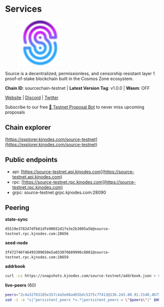 # Services

<figure><img src="https://raw.githubusercontent.com/kj89/cosmos-images/main/logos/source.png" width="150" alt=""><figcaption></figcaption></figure>

Source is a decentralized, permissionless, and censorship resistant layer 1 proof-of-stake blockchain built in the Cosmos Zone ecosystem.

**Chain ID**: sourcechain-testnet | **Latest Version Tag**: v1.0.0 | **Wasm**: OFF

[Website](https://www.sourceprotocol.io/) | [Discord](https://discord.io/SourceProtocol) | [Twitter](https://www.twitter.com/sourceprotocol_)



Subscribe to our free [🤖 Testnet Proposal Bot](https://t.me/kjnodes_testnet_proposal_bot) to never miss upcoming proposals


## Chain explorer
[https://explorer.kjnodes.com/source-testnet](https://explorer.kjnodes.com/source-testnet)

## Public endpoints

* api: [https://source-testnet.api.kjnodes.com](https://source-testnet.api.kjnodes.com)
* rpc: [https://source-testnet.rpc.kjnodes.com](https://source-testnet.rpc.kjnodes.com)
* grpc: source-testnet.grpc.kjnodes.com:28090

## Peering

**state-sync**

```text
d5519e378247dfb61dfe90652d1fe3e2b3005a5b@source-testnet.rpc.kjnodes.com:28656
```

**seed-node**

```text
3f472746f46493309650e5a033076689996c8881@source-testnet.rpc.kjnodes.com:28659
```

**addrbook**
```bash
curl -Ls https://snapshots.kjnodes.com/source-testnet/addrbook.json > $HOME/.source/config/addrbook.json
```

**live-peers** (60)
```bash
peers="2c4a32763185e357c4a5e68a465bdc5375c7f413@136.243.88.91:3140,4675f239ef3bd4cef7fa2770232b2eeea0008260@212.118.38.133:26656,b99c46a83e72280ccdb81994fd60b9b1cc74b1ab@84.21.171.142:26656,b24ae5d099d5564a227aa7b1a8278293b8db0cfa@185.255.131.27:26656,b4b37e3947ec2407a868929ef2788da3231bf6aa@161.35.154.141:26656,e6a5db345775973982e32b24ba7f3bfa18337f66@65.108.124.219:33656,cac254555deea35a70c821abd7f3e7db47a46d55@65.109.92.241:20056,c11b85deb59574812a7e6b9d6181df36bef15d2f@65.108.105.48:27656,596112703a361a71e0c3dbf1b1b04f87e1c23e47@85.239.230.135:26656,03d324b03078e3bd38c7c7550988362d11106ce4@135.181.198.246:26656,d0bf1f313c3fe5d9e890f7754950238493497211@62.171.178.217:26656,d5519e378247dfb61dfe90652d1fe3e2b3005a5b@65.109.68.190:28656,49dd2403120746795272db9ba0cd590f93cafb2c@5.188.118.105:60556,04fc5bd77acf2080ca9aa1ad5e7db53388ef3ed8@65.109.92.148:61056,829e2377df43a9f8e43ac6d886763c2a7b27a77c@195.2.93.179:26656,071b2ba352b966e3af4f4fd0568beb923bf354d4@95.217.153.19:26656,5755422056c55063f76e4dd0c4245904640ec34b@135.181.149.90:26656,bdf9b6ad38b803358e7fd99f35b14795ebcd8144@190.2.155.67:29656,46ae715de3bcf284ff997b841e6e82f279e3654f@154.26.153.179:26656,a9e8376ba9309bdcf5d6ed00e8960d70a03bb3f2@213.202.218.28:26656,b02e2bd359623aeee2d4fad94d37af8b064508f6@167.235.224.141:26656,f22864303a45c1f22cdb00f8cfc7f914d18fce9c@135.181.20.30:26656,0d4c691c1b0fde5ae16c42836ddae893e6ee4f75@38.242.159.140:26656,9f9d7c982cf37dd113192c6d4a5c4c0ac1997a25@45.136.245.71:26656,fabc85731f628d8dd1cb20c865c36832ea624772@65.108.88.28:26656,9d16b552697cdce3c8b4f23de53708533d99bc59@165.232.144.133:26656,d960215e0788fcfc04b9e2e824e5751bf1efe7fc@65.108.82.152:26656,1837081c5abeec6f614a77c7340f944ff05249a8@207.180.208.82:26656,15c65fbabe23372894ba44ee1605276956f8773e@65.109.90.162:26656,2d7b4d18b31b6191e51c2b6641ba6ece814d8aa9@167.235.142.255:26656,7ae84d14c6d12d69b176286dced2746bff483ca8@135.181.178.53:36656,2b36e9f314e8e9b7543cd035425bc97a42a085f4@149.102.155.48:26656,7a288e8d085b5aad8d43b0c6e6dbb8498588c206@5.182.17.164:26656,492d7c007dd37f05d2b469865685eb9e4460a379@35.87.85.162:26656,8bf33f58eb977d2a3e8b3159e2949221201044d8@65.109.88.180:26656,8b75c926d4060560dbbead7d8b0300b7b411ff9b@5.252.193.133:26656,756368e62cbff16f8d0edcc4d169a090464bed53@38.242.194.233:26656,dd5caa2f3aa0dc1c7491ef21a446363d44b9305c@66.94.125.124:26656,a03f76044c11ae4e6395413745f78ef2a39d5c07@165.232.42.205:26656,4ede26dd5fbb87bd9dba462fe2c3c3e39e15c8f2@207.180.224.128:46656,5f94cf456803179361c44c213fbc95f4da1bc3af@38.242.146.255:26656,db69700d8b0c277183ab1ec34d79a083c2578d32@65.21.145.209:26656,2b2f270bd3bd1d518d87ca057597348cd8582698@109.123.252.3:26656,473f10defd4c3dda0f87269c686f4f41e32dce4b@109.123.254.100:26656,1b794c9493f857ccce2eb800cf726f2cc4b42ebf@34.145.27.77:26656,f2936d8f0ae99b9fa99d179f746faacc9c41a5c3@65.108.158.181:26656,cb09ec2e5dc91beaa3d05c79a0a8d6c30fffcc59@65.108.78.101:26656,49b025c08193c8846956423ac80504b0bab2b777@185.182.187.239:26656,0cbb508df30cc23110513077e404acf7781cec9a@5.166.240.95:26656,c0dd01d86ed19becc998874a6a2152513b41f34d@45.84.138.66:28656,c27d26527c2f8a097c5a99800809d15338ac3bdb@95.217.207.236:20056,42bb6ea45070248f5ea1d7c26db7665498a5b8c4@173.249.42.162:28656,86216a2e88322ca534fedaa91898272cc11d3cc9@173.249.23.196:28656,a833e9d068c7f5f32f411662c0430196a88aee91@65.109.65.248:28656,f6e7cb4ee4d608822802f58c85e93a7e34ce440d@65.108.237.232:28656,b20497b3fb86603d04e00024766ec07dc3fe7e48@65.108.76.44:11563,cba9a7c35b554596577e9708d405eb83b1f2a6d2@65.21.248.172:26656,ebdcb663ad604df16fccb2fa247218f1c8ba8994@65.109.90.171:28656,86ea8891c90e5a8e7b3dc81f5fe0c4410edce021@65.108.13.154:28656,f9c66449320c103f6c33b10f5926b20732a3bd10@194.60.201.69:26656"
sed -i -e "s|^persistent_peers *=.*|persistent_peers = \"$peers\"|" $HOME/.source/config/config.toml
```
